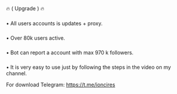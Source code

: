 🔥 ( Upgrade ) 🔥
###
• All users accounts is updates + proxy.
###
• Over 80k users active.
###
• Bot can report a account with max 970 k followers.
###
• It is very easy to use just by following the steps in the video on my channel.

For download Telegram: https://t.me/ioncires
